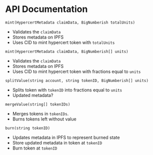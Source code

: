 # API Documentation

`mint(HypercertMetadata claimData, BigNumberish totalUnits)`

- Validates the `claimData`
- Stores metadata on IPFS
- Uses CID to mint hypercert token with `totalUnits`

`mint(HypercertMetadata claimData, BigNumberish[] units)`

- Validates the `claimData`
- Stores metadata on IPFS
- Uses CID to mint hypercert token with fractions equal to `units`

`splitValue(string account, string tokenID, BigNumberish[] units)`

- Splits token with `tokenID` into fractions equal to `units`
- Updated metadata?

`mergeValue(string[] tokenIDs)`

- Merges tokens in `tokenIDs`.
- Burns tokens left without value

`burn(string tokenID)`

- Updates metadata in IPFS to represent burned state
- Store updated metadata in token at `tokenID`
- Burn token at `tokenID`
